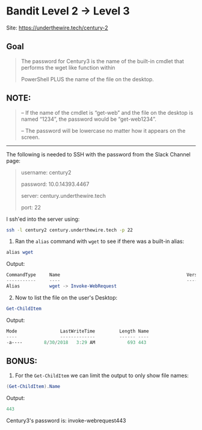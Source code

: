 # Bandit Level 2 → Level 3

Site: https://underthewire.tech/century-2
## Goal
> The password for Century3 is the name of the built-in cmdlet that performs the wget like function within 
> 
> PowerShell PLUS the name of the file on the desktop.

## NOTE:
> – If the name of the cmdlet is “get-web” and the file on the desktop is named “1234”, the password would be “get-web1234”.
> 
> – The password will be lowercase no matter how it appears on the screen.
-----------------

The following is needed to SSH with the password from the Slack Channel page:
> username: century2
> 
> password: 10.0.14393.4467
> 
> server: century.underthewire.tech
> 
> port: 22

I ssh'ed into the server using:
```bash
ssh -l century2 century.underthewire.tech -p 22
```
1. Ran the `alias` command with `wget` to see if there was a built-in alias:
```powershell
alias wget
```
Output:
```powershell
CommandType     Name                                               Version    Source
-----------     ----                                               -------    ------
Alias           wget -> Invoke-WebRequest
```
2. Now to list the file on the user's Desktop:
```powershell
Get-ChildItem
```
Output:
```powershell
Mode                LastWriteTime         Length Name
----                -------------         ------ ----
-a----        8/30/2018   3:29 AM            693 443
```
## BONUS:
1. For the `Get-ChildItem` we can limit the output to only show file names:
```powershell
(Get-ChildItem).Name
```
Output:
```powershell
443
```

Century3's password is: invoke-webrequest443
